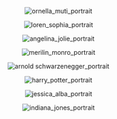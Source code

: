  <p align="center">
<img src="IMG_1689683793430.png" alt="ornella_muti_portrait">
 </p>
 
 <p align="center">
<img src="IMG_1689685617548.png" alt="loren_sophia_portrait">
 </p>

  <p align="center">
<img src="IMG_1689687755322.png" alt="angelina_jolie_portrait">
 </p>

  <p align="center">
<img src="IMG_1689688955428.png" alt="merilin_monro_portrait">
 </p>

  <p align="center">
<img src="IMG_1689686173644.png" alt="arnold schwarzenegger_portrait">
 </p>
 
 <p align="center">
<img src="IMG_1690193638427.png" alt="harry_potter_portrait">
 </p>

  <p align="center">
<img src="IMG_1690535239141.png" alt="jessica_alba_portrait">
 </p>

<p align="center">
<img src="IMG_1690281183178.png" alt="indiana_jones_portrait">
 </p>


